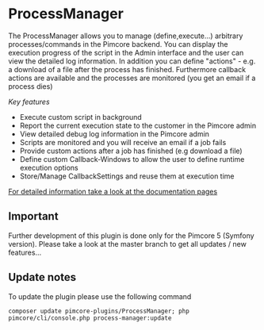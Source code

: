 # ProcessManager

The ProcessManager allows you to manage (define,execute...) arbitrary processes/commands in the Pimcore backend. You can display the execution progress of the script in the Admin interface and the user can view the detailed log information. In addition you can define "actions" - e.g. a download of a file after the process has finished. Furthermore callback actions are available and the processes are monitored (you get an email if a process dies)

*Key features*
- Execute custom script in background
- Report the current execution state to the customer in the Pimcore admin
- View detailed debug log information in the Pimcore admin
- Scripts are monitored and you will receive an email if a job fails
- Provide custom actions after a job has finished (e.g download a file)
- Define custom Callback-Windows to allow the user to define runtime execution options
- Store/Manage CallbackSettings and reuse them at execution time

[For detailed information take a look at the documentation pages](./doc/01_ProcessManager.md)

## Important

Further development of this plugin is done only for the Pimcore 5 (Symfony version).
Please take a look at the master branch to get all updates / new features...

## Update notes

To update the plugin please use the following command
```
composer update pimcore-plugins/ProcessManager; php pimcore/cli/console.php process-manager:update
```

